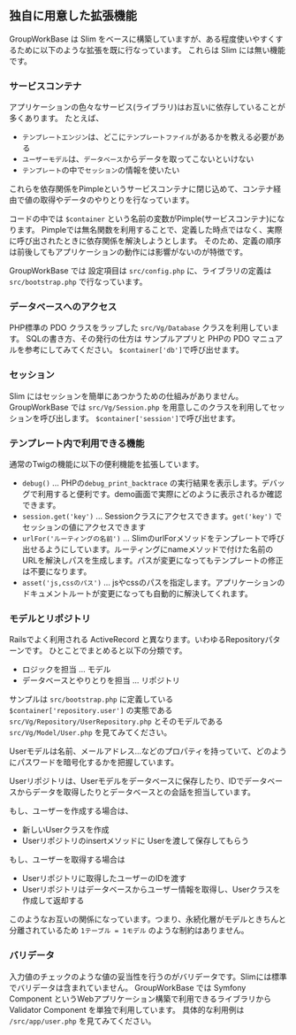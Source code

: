 
## 独自に用意した拡張機能

GroupWorkBase は Slim をベースに構築していますが、ある程度使いやすくするために以下のような拡張を既に行なっています。
これらは Slim には無い機能です。

### サービスコンテナ

アプリケーションの色々なサービス(ライブラリ)はお互いに依存していることが多くあります。
たとえば、

- `テンプレートエンジン`は、どこに`テンプレートファイル`があるかを教える必要がある
- `ユーザーモデル`は、`データベース`からデータを取ってこないといけない
- `テンプレート`の中で`セッション`の情報を使いたい

これらを依存関係をPimpleというサービスコンテナに閉じ込めて、コンテナ経由で値の取得やデータのやりとりを行なっています。

コードの中では `$container` という名前の変数がPimple(サービスコンテナ)になります。
Pimpleでは無名関数を利用することで、定義した時点ではなく、実際に呼び出されたときに依存関係を解決しようとします。
そのため、定義の順序は前後してもアプリケーションの動作には影響がないのが特徴です。

GroupWorkBase では 設定項目は `src/config.php` に、ライブラリの定義は `src/bootstrap.php` で行なっています。

### データベースへのアクセス

PHP標準の PDO クラスをラップした `src/Vg/Database` クラスを利用しています。
SQLの書き方、その発行の仕方は サンプルアプリと PHPの PDO マニュアルを参考にしてみてください。
`$container['db']`で呼び出せます。

### セッション

Slim にはセッションを簡単にあつかうための仕組みがありません。GroupWorkBase では `src/Vg/Session.php` を用意しこのクラスを利用してセッションを呼び出します。
`$container['session']`で呼び出せます。

### テンプレート内で利用できる機能

通常のTwigの機能に以下の便利機能を拡張しています。

- `debug()` ... PHPの`debug_print_backtrace` の実行結果を表示します。デバッグで利用すると便利です。demo画面で実際にどのように表示されるか確認できます。
- `session.get('key')` ... Sessionクラスにアクセスできます。`get('key')` でセッションの値にアクセスできます
- `urlFor('ルーティングの名前')` ... SlimのurlForメソッドをテンプレートで呼び出せるようにしています。ルーティングにnameメソッドで付けた名前のURLを解決しパスを生成します。パスが変更になってもテンプレートの修正は不要になります。
- `asset('js,cssのパス')` ... jsやcssのパスを指定します。アプリケーションのドキュメントルートが変更になっても自動的に解決してくれます。

### モデルとリポジトリ

Railsでよく利用される ActiveRecord と異なります。いわゆるRepositoryパターンです。
ひとことでまとめると以下の分類です。

- ロジックを担当 ... モデル
- データベースとやりとりを担当 ... リポジトリ

サンプルは `src/bootstrap.php` に定義している `$container['repository.user']` の実態である `src/Vg/Repository/UserRepository.php` とそのモデルである `src/Vg/Model/User.php` を見てみてください。

Userモデルは名前、メールアドレス...などのプロパティを持っていて、どのようにパスワードを暗号化するかを把握しています。

Userリポジトリは、Userモデルをデータベースに保存したり、IDでデータベースからデータを取得したりとデータベースとの会話を担当しています。

もし、ユーザーを作成する場合は、

- 新しいUserクラスを作成
- Userリポジトリのinsertメソッドに Userを渡して保存してもらう

もし、ユーザーを取得する場合は

- Userリポジトリに取得したユーザーのIDを渡す
- Userリポジトリはデータベースからユーザー情報を取得し、Userクラスを作成して返却する

このようなお互いの関係になっています。つまり、永続化層がモデルときちんと分離されているため `1テーブル = 1モデル` のような制約はありません。

### バリデータ

入力値のチェックのような値の妥当性を行うのがバリデータです。Slimには標準でバリデータは含まれていません。
GroupWorkBase では Symfony Component というWebアプリケーション構築で利用できるライブラリから Validator Component を単独で利用しています。
具体的な利用例は `/src/app/user.php` を見てみてください。

